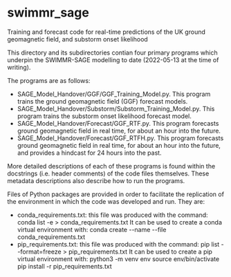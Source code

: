 # swimmr_sage
Training and forecast code for real-time predictions of the UK ground geomagnetic field, and substorm onset likelihood

This directory and its subdirectories contian four primary programs which underpin the SWIMMR-SAGE modelling to date (2022-05-13 at the time of writing).

The programs are as follows: 
 - SAGE_Model_Handover/GGF/GGF_Training_Model.py. This program trains the ground geomagnetic field (GGF) forecast models.
 - SAGE_Model_Handover/Substorm/Substorm_Training_Model.py. This program trains the substorm onset likelihood forecast model.
 - SAGE_Model_Handover/Forecast/GGF_RTF.py. This program forecasts ground geomagnetic field in real time, for about an hour into the future.
 - SAGE_Model_Handover/Forecast/GGF_RTFH.py. This program forecasts ground geomagnetic field in real time, for about an hour into the future, and provides a hindcast for 24 hours into the past.

More detailed descriptions of each of these programs is found within the docstrings (i.e. header comments) of the code files themselves. These metadata descriptions also describe how to run the programs.

Files of Python packages are provided in order to facilitate the replication of the environment in which the code was developed and run. They are: 
 - conda_requirements.txt: this file was produced with the command:
   conda list -e > conda_requirements.txt
   It can be used to create a conda virtual environment with:
   conda create --name <env> --file conda_requirements.txt
 - pip_requirements.txt: this file was produced with the command: 
   pip list --format=freeze > pip_requirements.txt
   It can be used to create a pip virtual environment with: 
   python3 -m venv env
   source env/bin/activate
   pip install -r pip_requirements.txt



